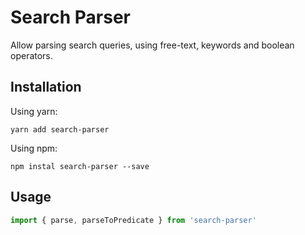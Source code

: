 # Search Parser

Allow parsing search queries, using free-text, keywords and boolean operators.

## Installation

Using yarn:

```shell
yarn add search-parser
```

Using npm: 
```shell 
npm instal search-parser --save
```

## Usage

```javascript
import { parse, parseToPredicate } from 'search-parser'
```
